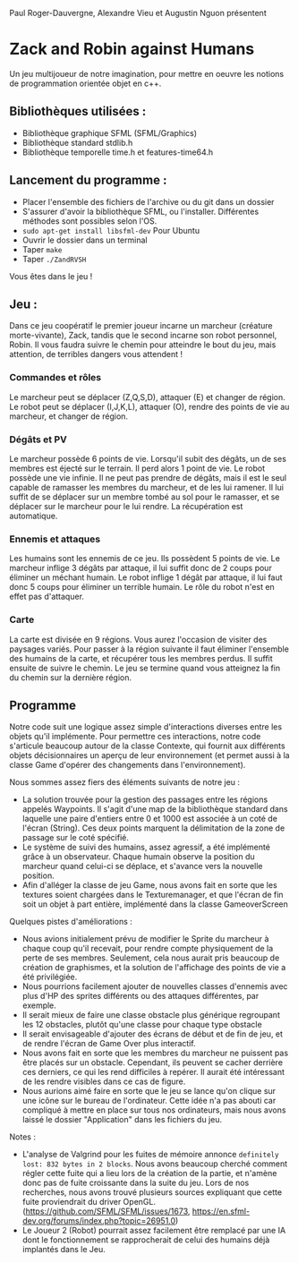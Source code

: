 Paul Roger-Dauvergne, Alexandre Vieu et Augustin Nguon présentent
# Zack and Robin against Humans

Un jeu multijoueur de notre imagination, pour mettre en oeuvre les notions de programmation orientée objet en c++.
## Bibliothèques utilisées : 
* Bibliothèque graphique SFML (SFML/Graphics)
* Bibliothèque standard stdlib.h
* Bibliothèque temporelle time.h et features-time64.h

## Lancement du programme : 
* Placer l'ensemble des fichiers de l'archive ou du git dans un dossier
* S'assurer d'avoir la bibliothèque SFML, ou l'installer. Différentes méthodes sont possibles selon l'OS.
* `sudo apt-get install libsfml-dev` Pour Ubuntu
* Ouvrir le dossier dans un terminal
* Taper `make`
* Taper `./ZandRVSH`

Vous êtes dans le jeu !

## Jeu :
Dans ce jeu coopératif le premier joueur incarne un marcheur (créature morte-vivante), Zack, tandis que le second incarne son robot personnel, Robin.
Il vous faudra suivre le chemin pour atteindre le bout du jeu, mais attention, de terribles dangers vous attendent !

### Commandes et rôles
Le marcheur peut se déplacer (Z,Q,S,D), attaquer (E) et changer de région.
Le robot peut se déplacer (I,J,K,L), attaquer (O), rendre des points de vie au marcheur, et changer de région.

### Dégâts et PV
Le marcheur possède 6 points de vie. Lorsqu'il subit des dégâts, un de ses membres est éjecté sur le terrain. Il perd alors 1 point de vie.
Le robot possède une vie infinie. Il ne peut pas prendre de dégâts, mais il est le seul capable de ramasser les membres du marcheur, et de les lui ramener.
Il lui suffit de se déplacer sur un membre tombé au sol pour le ramasser, et se déplacer sur le marcheur pour le lui rendre. La récupération est automatique.

### Ennemis et attaques
Les humains sont les ennemis de ce jeu. Ils possèdent 5 points de vie. 
Le marcheur inflige 3 dégâts par attaque, il lui suffit donc de 2 coups pour éliminer un méchant humain.
Le robot inflige 1 dégât par attaque, il lui faut donc 5 coups pour éliminer un terrible humain. Le rôle du robot n'est en effet pas d'attaquer.

### Carte
La carte est divisée en 9 régions. Vous aurez l'occasion de visiter des paysages variés.
Pour passer à la région suivante il faut éliminer l'ensemble des humains de la carte, et récupérer tous les membres perdus. Il suffit ensuite de suivre le chemin. Le jeu se termine quand vous atteignez la fin du chemin sur la dernière région.

## Programme
Notre code suit une logique assez simple d'interactions diverses entre les objets qu'il implémente. 
Pour permettre ces interactions, notre code s'articule beaucoup autour de la classe Contexte, qui fournit aux différents objets décisionnaires un aperçu de leur environnement (et permet aussi à la classe Game d'opérer des changements dans l'environnement).

Nous sommes assez fiers des éléments suivants de notre jeu :
- La solution trouvée pour la gestion des passages entre les régions appelés Waypoints. Il s'agit d'une map de la bibliothèque standard dans laquelle une paire d'entiers entre 0 et 1000 est associée à un coté de l'écran (String). Ces deux points marquent la délimitation de la zone de passage sur le coté spécifié.
- Le système de suivi des humains, assez agressif, a été implémenté grâce à un observateur. Chaque humain observe la position du marcheur quand celui-ci se déplace, et s'avance vers la nouvelle position.
- Afin d'alléger la classe de jeu Game, nous avons fait en sorte que les textures soient chargées dans le Texturemanager, et que l'écran de fin soit un objet à part entière, implémenté dans la classe GameoverScreen

Quelques pistes d'améliorations :
- Nous avions initialement prévu de modifier le Sprite du marcheur à chaque coup qu'il recevait, pour rendre compte physiquement de la perte de ses membres. Seulement, cela nous aurait pris beaucoup de création de graphismes, et la solution de l'affichage des points de vie a été privilégiée.
- Nous pourrions facilement ajouter de nouvelles classes d'ennemis avec plus d'HP des sprites différents ou des attaques différentes, par exemple.
- Il serait mieux de faire une classe obstacle plus générique regroupant les 12 obstacles, plutôt qu'une classe pour chaque type obstacle
- Il serait envisageable d'ajouter des écrans de début et de fin de jeu, et de rendre l'écran de Game Over plus interactif.
- Nous avons fait en sorte que les membres du marcheur ne puissent pas être placés sur un obstacle. Cependant, ils peuvent se cacher derrière ces derniers, ce qui les rend difficiles à repérer. Il aurait été intéressant de les rendre visibles dans ce cas de figure.
- Nous aurions aimé faire en sorte que le jeu se lance qu'on clique sur une icône sur le bureau de l'ordinateur. Cette idée n'a pas abouti car compliqué à mettre en place sur tous nos ordinateurs, mais nous avons laissé le dossier "Application" dans les fichiers du jeu.

Notes :
- L'analyse de Valgrind pour les fuites de mémoire annonce `definitely lost: 832 bytes in 2 blocks`. Nous avons beaucoup cherché comment régler cette fuite qui a lieu lors de la création de la partie, et n'amène donc pas de fuite croissante dans la suite du jeu. Lors de nos recherches, nous avons trouvé plusieurs sources expliquant que cette fuite proviendrait du driver OpenGL. (https://github.com/SFML/SFML/issues/1673, https://en.sfml-dev.org/forums/index.php?topic=26951.0)
- Le Joueur 2 (Robot) pourrait assez facilement être remplacé par une IA dont le fonctionnement se rapprocherait de celui des humains déjà implantés dans le Jeu.
